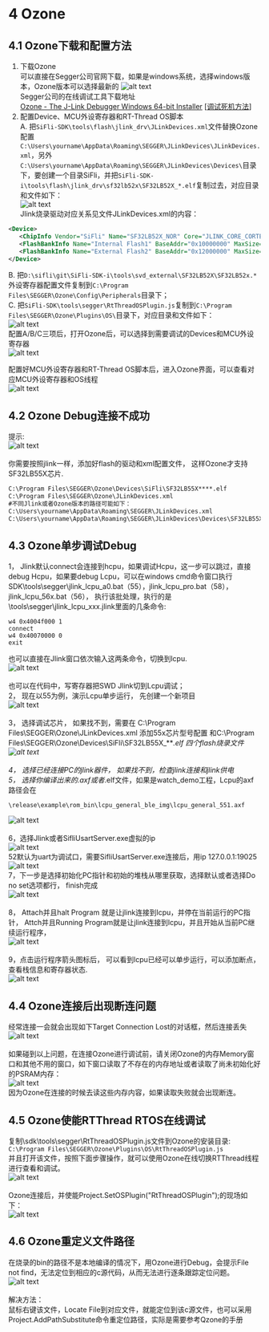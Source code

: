 # 4 Ozone
## 4.1 Ozone下载和配置方法
1. 下载Ozone<br>
可以直接在Segger公司官网下载，如果是windows系统，选择windows版本，Ozone版本可以选择最新的
![alt text](./assets/ozone013.png)<br> 
Segger公司的在线调试工具下载地址<br>
[Ozone - The J-Link Debugger Windows 64-bit Installer](https://www.segger.cn/downloads/jlink/#Ozone) [[调试死机方法](../faq/tools/ozone.md/)]
 2. 配置Device、MCU外设寄存器和RT-Thread OS脚本<br> 
 A. 把`SiFli-SDK\tools\flash\jlink_drv\JLinkDevices.xml`文件替换Ozone配置`C:\Users\yourname\AppData\Roaming\SEGGER\JLinkDevices\JLinkDevices.xml`，另外`C:\Users\yourname\AppData\Roaming\SEGGER\JLinkDevices\Devices\`目录下，要创建一个目录SiFli，并把`SiFli-SDK-i\tools\flash\jlink_drv\sf32lb52x\SF32LB52X_*.elf`复制过去，对应目录和文件如下：<br> 
 ![alt text](./assets/ozone016.png)<br>
 Jlink烧录驱动对应关系见文件JLinkDevices.xml的内容：<br>
 ```xml
<Device>
    <ChipInfo Vendor="SiFli" Name="SF32LB52X_NOR" Core="JLINK_CORE_CORTEX_M33" WorkRAMAddr="0x20000000" WorkRAMSize="0x60000" />
    <FlashBankInfo Name="Internal Flash1" BaseAddr="0x10000000" MaxSize="0x8000000"  Loader="Devices/SiFli/SF32LB52X_INT_FLASH1.elf" LoaderType="FLASH_ALGO_TYPE_OPEN" AlwaysPresent="1"/>
    <FlashBankInfo Name="External Flash2" BaseAddr="0x12000000" MaxSize="0x8000000" Loader="Devices/SiFli/SF32LB52X_EXT_FLASH2.elf" LoaderType="FLASH_ALGO_TYPE_OPEN" AlwaysPresent="1"/>
</Device>
 ```
 B. 把`D:\sifli\git\SiFli-SDK-i\tools\svd_external\SF32LB52X\SF32LB52x.*`外设寄存器配置文件复制到`C:\Program Files\SEGGER\Ozone\Config\Peripherals`目录下；<br> 
 C. 把`SiFli-SDK\tools\segger\RtThreadOSPlugin.js`复制到`C:\Program Files\SEGGER\Ozone\Plugins\OS\`目录下，对应目录和文件如下：<br> 
![alt text](./assets/ozone017.png)<br> 
 配置A/B/C三项后，打开Ozone后，可以选择到需要调试的Devices和MCU外设寄存器<br> 
![alt text](./assets/ozone014.png)<br> 

 配置好MCU外设寄存器和RT-Thread OS脚本后，进入Ozone界面，可以查看对应MCU外设寄存器和OS线程<br> 
![alt text](./assets/ozone015.png)<br> 
## 4.2 Ozone Debug连接不成功
提示:<br>
![alt text](./assets/ozone001.png)<br>   
你需要按照jlink一样，添加好flash的驱动和xml配置文件， 这样Ozone才支持SF32LB55X芯片.<br>
```xml
C:\Program Files\SEGGER\Ozone\Devices\SiFli\SF32LB55X****.elf
C:\Program Files\SEGGER\Ozone\JLinkDevices.xml
#不同Jlink或者Ozone版本的路径可能如下：
C:\Users\yourname\AppData\Roaming\SEGGER\JLinkDevices.xml
C:\Users\yourname\AppData\Roaming\SEGGER\JLinkDevices\Devices\SF32LB55X****.elf
```
## 4.3 Ozone单步调试Debug
1， Jlink默认connect会连接到hcpu，如果调试Hcpu，这一步可以跳过，直接debug Hcpu，如果要debug Lcpu，可以在windows cmd命令窗口执行SDK\tools\segger\jlink_lcpu_a0.bat（55），jlink_lcpu_pro.bat（58），jlink_lcpu_56x.bat（56）， 执行该批处理，执行的是\tools\segger\jlink_lcpu_xxx.jlink里面的几条命令:<br>
```
w4 0x4004f000 1
connect
w4 0x40070000 0 
exit
```
也可以直接在Jlink窗口依次输入这两条命令，切换到lcpu.<br>
![alt text](./assets/ozone002.png)<br>   
也可以在代码中，写寄存器把SWD Jlink切到Lcpu调试；<br>
2， 现在以55为例，演示Lcpu单步运行， 先创建一个新项目<br>
![alt text](./assets/ozone003.png)<br>    
3， 选择调试芯片，
如果找不到，需要在
C:\Program Files\SEGGER\Ozone\JLinkDevices.xml 添加55x芯片型号配置
和C:\Program Files\SEGGER\Ozone\Devices\SiFli\SF32LB55X_****.elf  四个flash烧录文件<br>
![alt text](./assets/ozone004.png)<br>    
4， 选择已经连接PC的jlink器件， 如果找不到，检查jlink连接和jlink供电<br>
5， 选择你编译出来的*.axf或者*.elf文件，如果是watch_demo工程，Lcpu的axf路径会在
```
\release\example\rom_bin\lcpu_general_ble_img\lcpu_general_551.axf
```
![alt text](./assets/ozone005.png)<br>    
6，选择Jlink或者SifliUsartServer.exe虚拟的ip<br> 
![alt text](./assets/ozone019.png)<br> 
52默认为uart为调试口，需要SifliUsartServer.exe连接后，用ip 127.0.0.1:19025
![alt text](./assets/ozone018.png)<br> 
7，下一步是选择初始化PC指针和初始的堆栈从哪里获取，选择默认或者选择Do no set选项都行， finish完成<br>
![alt text](./assets/ozone006.png)<br>    
8， Attach并且halt Program 就是让jlink连接到lcpu，并停在当前运行的PC指针，
Attch并且Running Program就是让jlink连接到lcpu，并且开始从当前PC继续运行程序，<br>
![alt text](./assets/ozone007.png)<br>    
9，点击运行程序箭头图标后， 可以看到lcpu已经可以单步运行，可以添加断点，查看栈信息和寄存器状态.<br>
![alt text](./assets/ozone008.png)<br>   
 
## 4.4 Ozone连接后出现断连问题
经常连接一会就会出现如下Target Connection Lost的对话框，然后连接丢失<br>
![alt text](./assets/ozone009.png)<br>    
如果碰到以上问题，在连接Ozone进行调试前，请关闭Ozone的内存Memory窗口和其他不用的窗口，如下窗口读取了不存在的内存地址或者读取了尚未初始化好的PSRAM内存：<br>
![alt text](./assets/ozone020.png)<br> 
因为Ozone在连接的时候去读这些内存内容，如果读取失败就会出现断连。<br>
## 4.5 Ozone使能RTThread RTOS在线调试
复制\sdk\tools\segger\RtThreadOSPlugin.js文件到Ozone的安装目录:<br>
`C:\Program Files\SEGGER\Ozone\Plugins\OS\RtThreadOSPlugin.js`<br>
并且打开该文件，按照下面步骤操作，就可以使用Ozone在线切换RTThread线程进行查看和调试。<br>
![alt text](./assets/ozone010.png)<br>    
Ozone连接后，并使能Project.SetOSPlugin("RtThreadOSPlugin");的现场如下：<br>
 ![alt text](./assets/ozone011.png)<br>    
## 4.6 Ozone重定义文件路径
在烧录的bin的路径不是本地编译的情况下，用Ozone进行Debug，会提示File not find，无法定位到相应的c源代码，从而无法进行逐条跟踪定位问题。<br>
![alt text](./assets/ozone012.png)<br>     
解决方法：<br>
鼠标右键该文件，Locate File到对应文件，就能定位到该c源文件，也可以采用
Project.AddPathSubstitute命令重定位路径，实际是需要参考Qzone的手册<br>
